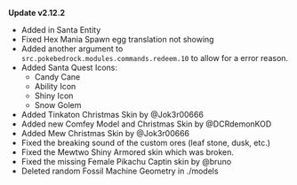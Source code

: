 **Update v2.12.2**

- Added in Santa Entity
- Fixed Hex Mania Spawn egg translation not showing
- Added another argument to `src.pokebedrock.modules.commands.redeem.10` to allow for a error reason.
- Added Santa Quest Icons:
    - Candy Cane
    - Ability Icon
    - Shiny Icon
    - Snow Golem
- Added Tinkaton Christmas Skin by @Jok3r00666
- Added new Comfey Model and Christmas Skin by @DCRdemonKOD
- Added Mew Christmas Skin by @Jok3r00666
- Fixed the breaking sound of the custom ores (leaf stone, dusk, etc.)
- Fixed the Mewtwo Shiny Armored skin which was broken.
- Fixed the missing Female Pikachu Captin skin by @bruno
- Deleted random Fossil Machine Geometry in ./models